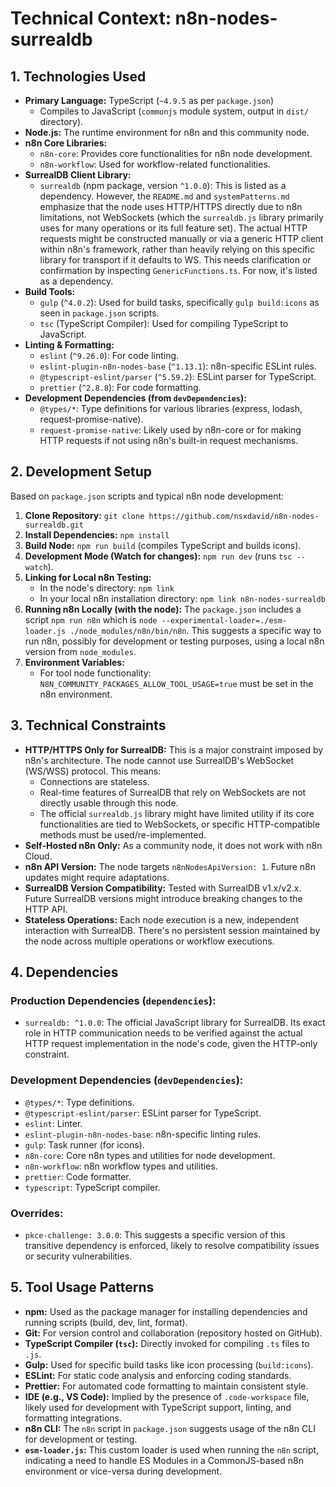 # Technical Context: n8n-nodes-surrealdb

## 1. Technologies Used

*   **Primary Language:** TypeScript (`~4.9.5` as per `package.json`)
    *   Compiles to JavaScript (`commonjs` module system, output in `dist/` directory).
*   **Node.js:** The runtime environment for n8n and this community node.
*   **n8n Core Libraries:**
    *   `n8n-core`: Provides core functionalities for n8n node development.
    *   `n8n-workflow`: Used for workflow-related functionalities.
*   **SurrealDB Client Library:**
    *   `surrealdb` (npm package, version `^1.0.0`): This is listed as a dependency. However, the `README.md` and `systemPatterns.md` emphasize that the node uses HTTP/HTTPS directly due to n8n limitations, not WebSockets (which the `surrealdb.js` library primarily uses for many operations or its full feature set). The actual HTTP requests might be constructed manually or via a generic HTTP client within n8n's framework, rather than heavily relying on this specific library for transport if it defaults to WS. This needs clarification or confirmation by inspecting `GenericFunctions.ts`. For now, it's listed as a dependency.
*   **Build Tools:**
    *   `gulp` (`^4.0.2`): Used for build tasks, specifically `gulp build:icons` as seen in `package.json` scripts.
    *   `tsc` (TypeScript Compiler): Used for compiling TypeScript to JavaScript.
*   **Linting & Formatting:**
    *   `eslint` (`^9.26.0`): For code linting.
    *   `eslint-plugin-n8n-nodes-base` (`^1.13.1`): n8n-specific ESLint rules.
    *   `@typescript-eslint/parser` (`^5.59.2`): ESLint parser for TypeScript.
    *   `prettier` (`^2.8.8`): For code formatting.
*   **Development Dependencies (from `devDependencies`):**
    *   `@types/*`: Type definitions for various libraries (express, lodash, request-promise-native).
    *   `request-promise-native`: Likely used by n8n-core or for making HTTP requests if not using n8n's built-in request mechanisms.

## 2. Development Setup

Based on `package.json` scripts and typical n8n node development:

1.  **Clone Repository:** `git clone https://github.com/nsxdavid/n8n-nodes-surrealdb.git`
2.  **Install Dependencies:** `npm install`
3.  **Build Node:** `npm run build` (compiles TypeScript and builds icons).
4.  **Development Mode (Watch for changes):** `npm run dev` (runs `tsc --watch`).
5.  **Linking for Local n8n Testing:**
    *   In the node's directory: `npm link`
    *   In your local n8n installation directory: `npm link n8n-nodes-surrealdb`
6.  **Running n8n Locally (with the node):** The `package.json` includes a script `npm run n8n` which is `node --experimental-loader=./esm-loader.js ./node_modules/n8n/bin/n8n`. This suggests a specific way to run n8n, possibly for development or testing purposes, using a local n8n version from `node_modules`.
7.  **Environment Variables:**
    *   For tool node functionality: `N8N_COMMUNITY_PACKAGES_ALLOW_TOOL_USAGE=true` must be set in the n8n environment.

## 3. Technical Constraints

*   **HTTP/HTTPS Only for SurrealDB:** This is a major constraint imposed by n8n's architecture. The node cannot use SurrealDB's WebSocket (WS/WSS) protocol. This means:
    *   Connections are stateless.
    *   Real-time features of SurrealDB that rely on WebSockets are not directly usable through this node.
    *   The official `surrealdb.js` library might have limited utility if its core functionalities are tied to WebSockets, or specific HTTP-compatible methods must be used/re-implemented.
*   **Self-Hosted n8n Only:** As a community node, it does not work with n8n Cloud.
*   **n8n API Version:** The node targets `n8nNodesApiVersion: 1`. Future n8n updates might require adaptations.
*   **SurrealDB Version Compatibility:** Tested with SurrealDB v1.x/v2.x. Future SurrealDB versions might introduce breaking changes to the HTTP API.
*   **Stateless Operations:** Each node execution is a new, independent interaction with SurrealDB. There's no persistent session maintained by the node across multiple operations or workflow executions.

## 4. Dependencies

### Production Dependencies (`dependencies`):
*   `surrealdb: ^1.0.0`: The official JavaScript library for SurrealDB. Its exact role in HTTP communication needs to be verified against the actual HTTP request implementation in the node's code, given the HTTP-only constraint.

### Development Dependencies (`devDependencies`):
*   `@types/*`: Type definitions.
*   `@typescript-eslint/parser`: ESLint parser for TypeScript.
*   `eslint`: Linter.
*   `eslint-plugin-n8n-nodes-base`: n8n-specific linting rules.
*   `gulp`: Task runner (for icons).
*   `n8n-core`: Core n8n types and utilities for node development.
*   `n8n-workflow`: n8n workflow types and utilities.
*   `prettier`: Code formatter.
*   `typescript`: TypeScript compiler.

### Overrides:
*   `pkce-challenge: 3.0.0`: This suggests a specific version of this transitive dependency is enforced, likely to resolve compatibility issues or security vulnerabilities.

## 5. Tool Usage Patterns

*   **npm:** Used as the package manager for installing dependencies and running scripts (build, dev, lint, format).
*   **Git:** For version control and collaboration (repository hosted on GitHub).
*   **TypeScript Compiler (`tsc`):** Directly invoked for compiling `.ts` files to `.js`.
*   **Gulp:** Used for specific build tasks like icon processing (`build:icons`).
*   **ESLint:** For static code analysis and enforcing coding standards.
*   **Prettier:** For automated code formatting to maintain consistent style.
*   **IDE (e.g., VS Code):** Implied by the presence of `.code-workspace` file, likely used for development with TypeScript support, linting, and formatting integrations.
*   **n8n CLI:** The `n8n` script in `package.json` suggests usage of the n8n CLI for development or testing.
*   **`esm-loader.js`:** This custom loader is used when running the `n8n` script, indicating a need to handle ES Modules in a CommonJS-based n8n environment or vice-versa during development.
